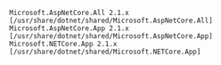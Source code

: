 ﻿```
Microsoft.AspNetCore.All 2.1.x [/usr/share/dotnet/shared/Microsoft.AspNetCore.All]
Microsoft.AspNetCore.App 2.1.x [/usr/share/dotnet/shared/Microsoft.AspNetCore.App]
Microsoft.NETCore.App 2.1.x [/usr/share/dotnet/shared/Microsoft.NETCore.App]
```
